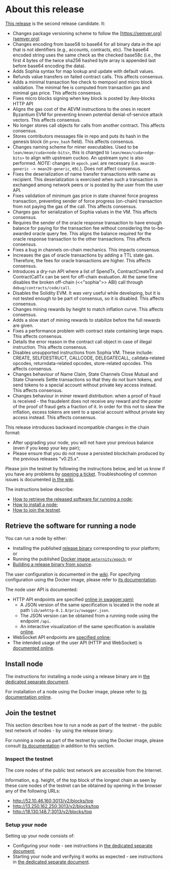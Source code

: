 # About this release

[This release][this-release] is the second release candidate.
It:
* Changes package versioning scheme to follow the [https://semver.org](semver.org)
* Changes encoding from base58 to base64 for all binary data in the api that is not identifiers (e.g., accounts, contracts, etc). The base64 encoded string uses the same check as the checked base58c (i.e., the first 4 bytes of the twice sha256 hashed byte array is appended last before base64 encoding the data).
* Adds Sophia syntax for map lookup and update with default values.
* Refunds value transfers on failed contract calls. This affects consensus.
* Adds a minimal transaction fee check to mempool and micro block validation. The minimal fee is computed from transaction gas and minimal gas price. This affects consensus.
* Fixes micro blocks signing when key block is posted by /key-blocks HTTP API
* Aligns the gas cost of the AEVM instructions to the ones in recent Byzantium EVM for preventing known potential denial-of-service attack vectors. This affects consensus.
* No longer stores call objects for calls from another contract. This affects consensus.
* Stores contributors messages file in repo and puts its hash in the genesis block (in `prev_hash` field). This affects consensus.
* Changes naming scheme for miner executables. Used to be `lean/mean/cuda<node-bits>`, this is changed to
  `lean/mean/cuda<edge-bits>` to align with upstream cuckoo. An upstream sync is also performed. *NOTE:*
  changes in `epoch.yaml` are necessary (i.e. `mean30-generic -> mean29-generic`, etc.). Does not affect consensus.
* Fixes the deserialization of name transfer transactions with name as recipient.  This deserialization is exercised when such a transaction is exchanged among network peers or is posted by the user from the user API.
* Fixes validation of minimum gas price in state channel force progress transaction, preventing sender of force progress (on-chain) transaction from not paying the gas of the call.  This affects consensus.
* Charges gas for serialization of Sophia values in the VM. This affects consensus.
* Requires the sender of the oracle response transaction to have enough balance for paying for the transaction fee without considering the to-be-awarded oracle query fee. This aligns the balance required for the oracle response transaction to the other transactions. This affects consensus.
* Fixes a bug in channels on-chain mechanics. This impacts consensus.
* Increases the gas of oracle transactions by adding a TTL state gas. Therefore, the fees for oracle transactions are higher. This affects consensus.
* Introduces a dry-run API where a list of SpendTx, ContractCreateTx and ContractCallTx can be sent for off-chain evaluation. At
  the same time disables the broken off-chain (<<"sophia">> ABI) call through `debug/contracts/code/call`.
* Disables the Solidity EVM. It was very useful while developing, but it is not tested enough to be part of consensus, so it is disabled. This affects
  consensus.
* Changes mining rewards by height to match inflation curve. This affects consensus.
* Adds a slow start of mining rewards to stabilize before the full rewards are given.
* Fixes a performance problem with contract state containing large maps. This affects consensus.
* Details the error reason in the contract call object in case of illegal instruction. This affects consensus.
* Disables unsupported instructions from Sophia VM. These include: CREATE, SELFDESTRUCT, CALLCODE, DELEGATECALL, calldata-related opcodes, returndata-related opcodes, store-related opcodes. This affects consensus.
* Changes behaviour of Name Claim, State Channels Close Mutual and State
  Channels Settle transactions so that they do not burn tokens, and send tokens
  to a special account without private key access instead. This affects
  consensus.
* Changes behaviour in miner reward distribution: when a proof of fraud is
  received - the fraudelent does not receive any reward and the poster of the
  proof of fraud gets a fraction of it. In order for this not to skew the
  inflation, excess tokens are sent to a special account without private key
  access instead. This affects consensus.

[this-release]: https://github.com/aeternity/epoch/releases/tag/v1.0.0-rc2

This release introduces backward incompatible changes in the chain format:
* After upgrading your node, you will not have your previous balance (even if you keep your key pair);
* Please ensure that you do not reuse a persisted blockchain produced by the previous releases "v0.25.x".

Please join the testnet by following the instructions below, and let us know if you have any problems by [opening a ticket](https://github.com/aeternity/epoch/issues).
Troubleshooting of common issues is documented [in the wiki](https://github.com/aeternity/epoch/wiki/Troubleshooting).

The instructions below describe:
* [How to retrieve the released software for running a node](#retrieve-the-software-for-running-a-node);
* [How to install a node](#install-node);
* [How to join the testnet](#join-the-testnet).

## Retrieve the software for running a node

You can run a node by either:
* Installing the published [release binary][this-release] corresponding to your platform; or
* Running the published [Docker image `aeternity/epoch`][docker]; or
* [Building a release binary from source][build].

[docker]: https://github.com/aeternity/epoch/blob/v1.0.0-rc2/docs/docker.md
[build]: https://github.com/aeternity/epoch/blob/v1.0.0-rc2/docs/build.md

The user configuration is documented in the [wiki](https://github.com/aeternity/epoch/wiki/User-provided-configuration).
For specifying configuration using the Docker image, please refer to [its documentation][docker].

The node user API is documented:
* HTTP API endpoints are specified [online in swagger.yaml][swagger-yaml];
  * A JSON version of the same specification is located in the node at path `lib/aehttp-0.1.0/priv/swagger.json`.
  * The JSON version can be obtained from a running node using the endpoint `/api`.
  * An interactive visualization of the same specification is available [online][swagger-ui].
* WebSocket API endpoints are [specified online][api-doc];
* The intended usage of the user API (HTTP and WebSocket) is [documented online][api-doc].

[swagger-yaml]: https://github.com/aeternity/epoch/blob/v1.0.0-rc2/config/swagger.yaml
[swagger-ui]: https://aeternity.github.io/epoch-api-docs/?config=https://raw.githubusercontent.com/aeternity/epoch/v1.0.0-rc2/apps/aehttp/priv/swagger.json
[api-doc]: https://github.com/aeternity/protocol/blob/epoch-v1.0.0-rc2/epoch/api/README.md

## Install node

The instructions for installing a node using a release binary are in [the dedicated separate document](../../docs/installation.md).

For installation of a node using the Docker image, please refer to [its documentation online][docker].

## Join the testnet

This section describes how to run a node as part of the testnet - the public test network of nodes - by using the release binary.

For running a node as part of the testnet by using the Docker image, please consult [its documentation][docker] in addition to this section.

### Inspect the testnet

The core nodes of the public test network are accessible from the Internet.

Information, e.g. height, of the top block of the longest chain as seen by these core nodes of the testnet can be obtained by opening in the browser any of the following URLs:
* http://52.10.46.160:3013/v2/blocks/top
* http://13.250.162.250:3013/v2/blocks/top
* http://18.130.148.7:3013/v2/blocks/top

### Setup your node

Setting up your node consists of:
* Configuring your node - see instructions in [the dedicated separate document](../../docs/configuration.md);
* Starting your node and verifying it works as expected - see instructions in [the dedicated separate document](../../docs/operation.md).
